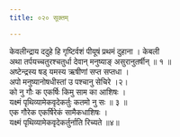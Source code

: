 ```yaml
---
title: ०२० सूक्तम्

---
```

केवलीन्द्राय ददुहे हि गृष्टिर्वशं पीयूषं प्रथमं दुहाना । केबली  
अथा तर्पयच्चतुरश्चतुर्धा देवान् मनुष्याङ् असुरानुतर्षीन् ॥ १ ॥  
अष्टेन्द्रस्य षड् यमस्य ऋषीणां सप्त सप्तधा ।  
अपो मनुष्यानोषधीस्तां उ पश्चानु सेचिरे ।२।  
को नु गौः क एकर्षिः किमु साम का आशिषः ।  
यक्ष्मं पृथिव्यामेकवृदेकर्तुः कतमो नु सः ॥ ३ ॥  
एक गौरेक एकर्षिरेकं सामैकधाशिषः ।  
यक्ष्मं पृथिव्यामेकवृदेकर्तुर्नाति रिच्यते ॥४॥  
